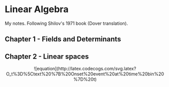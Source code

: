 # Linear Algebra

My notes.  Following Shilov's 1971 book (Dover translation).

## Chapter 1 - Fields and Determinants

## Chapter 2 - Linear spaces

<p style="text-align: center;">![equation](http://latex.codecogs.com/svg.latex?O_t%3D%5Ctext%20%7B%20Onset%20event%20at%20time%20bin%20%7D%20t)</p>
